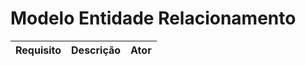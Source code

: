 # Modelo Entidade Relacionamento

Requisito                    | Descrição   | Ator       |
---------                    | ----------- | ---------- |
